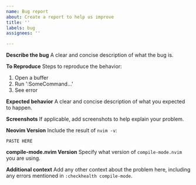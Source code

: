```yaml
---
name: Bug report
about: Create a report to help us improve
title: ''
labels: bug
assignees: ''

---
```


**Describe the bug**
A clear and concise description of what the bug is.

**To Reproduce**
Steps to reproduce the behavior:
1. Open a buffer
2. Run ':SomeCommand...'
3. See error

**Expected behavior**
A clear and concise description of what you expected to happen.

**Screenshots**
If applicable, add screenshots to help explain your problem.

**Neovim Version**
Include the result of `nvim -v`:

```
PASTE HERE
```

**compile-mode.nvim Version**
Specify what version of `compile-mode.nvim` you are using.

**Additional context**
Add any other context about the problem here, including any errors mentioned in `:checkhealth compile-mode`.
